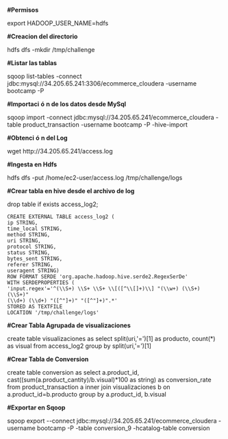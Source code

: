<p>
    <strong>#Permisos</strong>
</p>
<p>
    export HADOOP_USER_NAME=hdfs
</p>
<p>
    <strong>#Creacion del directorio</strong>
</p>
<p>
    hdfs dfs -mkdir /tmp/challenge
</p>
<p>
    <strong>#Listar las tablas</strong>
</p>
<p>
    sqoop list-tables -connect
    jdbc:mysql://34.205.65.241:3306/ecommerce_cloudera -username bootcamp -P
</p>
<p>
    <strong>#Importaci</strong>
    <strong>ó</strong>
    <strong>n de los datos desde MySql</strong>
</p>
<p>
    sqoop import -connect jdbc:mysql://34.205.65.241/ecommerce_cloudera -table
    product_transaction -username bootcamp -P -hive-import
</p>
<p>
    <strong>#Obtenci</strong>
    <strong>ó</strong>
    <strong>n del Log</strong>
</p>
<p>
    wget http://34.205.65.241/access.log
</p>
<p>
    <strong>#Ingesta en Hdfs</strong>
</p>
<p>
    hdfs dfs -put /home/ec2-user/access.log /tmp/challenge/logs
</p>
<p>
    <strong>#Crear tabla en hive desde el archivo de log</strong>
</p>
<p>
    drop table if exists access_log2;

    CREATE EXTERNAL TABLE access_log2 (
    ip STRING,
    time_local STRING,
    method STRING,
    uri STRING,
    protocol STRING,
    status STRING,
    bytes_sent STRING,
    referer STRING,
    useragent STRING)
    ROW FORMAT SERDE 'org.apache.hadoop.hive.serde2.RegexSerDe'
    WITH SERDEPROPERTIES (
    'input.regex'='^(\\S+) \\S+ \\S+ \\[([^\\[]+)\\] "(\\w+) (\\S+) (\\S+)"
    (\\d+) (\\d+) "([^"]+)" "([^"]+)".*'
    STORED AS TEXTFILE
    LOCATION '/tmp/challenge/logs'
</p>
<p>
    <strong>#Crear Tabla Agrupada de visualizaciones</strong>
</p>
<p>
    create table visualizaciones as select split(uri,'=')[1] as producto,
    count(*) as visual from access_log2 group by split(uri,'=')[1]
</p>
<p>
    <strong>#Crear Tabla de Conversion</strong>
</p>
<p>
    create table conversion as select a.product_id,
    cast((sum(a.product_cantity)/b.visual)*100 as string) as conversion_rate
    from product_transaction a inner join visualizaciones b on
    a.product_id=b.producto
    group by a.product_id, b.visual
</p>
<p>
    <strong>#Exportar en Sqoop</strong>
</p>
<p>
    sqoop export --connect jdbc:mysql://34.205.65.241/ecommerce_cloudera
    -username bootcamp -P -table conversion_9 -hcatalog-table conversion
</p>
